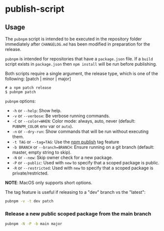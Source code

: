 # publish-script

## Usage

The `pubnpm` script is intended to be executed in the repository folder
immediately after `CHANGELOG.md` has been modified in preparation for the
release.

`pubnpm` is intended for repositories that have a `package.json` file. If a
`build` script exists in `package.json` then `npm install` will be run before
publishing.

Both scripts require a single argument, the release type, which is one of the
following: [patch | minor | major]

```shell
# a npm patch release
$ pubnpm patch
```

`pubnpm` options:

* `-h` or `--help`: Show help.
* `-v` or `--verbose`: Be verbose running commands.
* `-C` or `--color=WHEN`:  Color mode: always, auto, never (default: `PUBNPM_COLOR` env var or `auto`).
* `-n` or `--dry-run`: Show commands that will be run without executing them.
* `-t TAG` or `--tag=TAG`: Use the [npm publish](https://docs.npmjs.com/cli/publish) tag feature
* `-b BRANCH` or `--branch=BRANCH`: Ensure running on a git branch (default: master, empty string to skip).
* `-N` or `--new`: Skip owner check for a new package.
* `-P` or `--public`: Used with `new` to specify that a scoped package is public.
* `-R` or `--restricted`: Used with `new` to specify that a scoped package is private/restricted.

**NOTE**: MacOS only supports short options.

The tag feature is useful if releasing to a "dev" branch vs the "latest":

```sh
pubnpm -v -t dev patch
```

### Release a new public scoped package from the main branch
```sh
pubnpm -N -P -b main major
```
